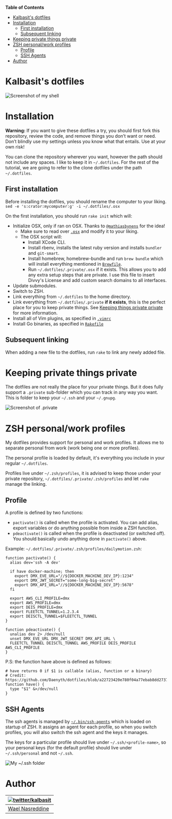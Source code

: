 <!-- START doctoc generated TOC please keep comment here to allow auto update -->
<!-- DON'T EDIT THIS SECTION, INSTEAD RE-RUN doctoc TO UPDATE -->
**Table of Contents**

- [Kalbasit's dotfiles](#kalbasits-dotfiles)
- [Installation](#installation)
  - [First installation](#first-installation)
  - [Subsequent linking](#subsequent-linking)
- [Keeping private things private](#keeping-private-things-private)
- [ZSH personal/work profiles](#zsh-personalwork-profiles)
  - [Profile](#profile)
  - [SSH Agents](#ssh-agents)
- [Author](#author)

<!-- END doctoc generated TOC please keep comment here to allow auto update -->

# Kalbasit's dotfiles

![Screenshot of my shell](http://i.imgur.com/8TnOljy.png)

# Installation

**Warning:** If you want to give these dotfiles a try, you should first
fork this repository, review the code, and remove things you don’t want
or need. Don’t blindly use my settings unless you know what that
entails. Use at your own risk!

You can clone the repository wherever you want, however the path should
not include any spaces. I like to keep it in `~/.dotfiles`. For the rest
of the tutorial, we are going to refer to the clone dotfiles under the
path `~/.dotfiles`.

## First installation

Before installing the dotfiles, you should rename the computer to your
liking. `sed -e 's:crator:mycomputer:g' -i ~/.dotfiles/.osx`

On the first installation, you should run `rake init` which will:

- Initialize OSX, only if ran on OSX. Thanks to [`@mathiasbynens`][6]
  for the idea!
  - Make sure to read over [`.osx`][1] and modify it to your liking.
  - The OSX script will:
    - Install XCode CLI.
    - Install rbenv, installs the latest ruby version and installs
      `bundler` and `git-smart`.
    - Install homebrew, homebrew-bundle and run `brew bundle` which will
      install everything mentioned in [`Brewfile`][2].
    - Run `~/.dotfiles/.private/.osx` if it exists. This allows you to
      add any extra setup steps that are private. I use this file to
      insert Divvy's License and add custom search domains to all
      interfaces.
- Update submodules.
- Switch to ZSH.
- Link everything from `~/.dotfiles` to the home directory.
- Link everything from `~/.dotfiles/.private` **if it exists**, this is
  the perfect place for you to keep private things. See [Keeping things
  private private][3] for more information.
- Install all of Vim plugins, as specified in [`.vimrc`][4]
- Install Go binaries, as specified in [`Rakefile`][5]

## Subsequent linking

When adding a new file to the dotfiles, run `rake` to link any newly
added file.

# Keeping private things private

The dotfiles are not really the place for your private things. But it
does fully support a `.private` sub-folder which you can track in any
way you want. This is folder to keep your `~/.ssh` and your `~/.gnupg`.

![Screenshot of .private](http://i.imgur.com/UvWQmze.png)

# ZSH personal/work profiles

My dotfiles provides support for personal and work profiles. It allows
me to separate personal from work (work being one or more profiles).

The personal profile is loaded by default, it's everything you include
in your regular `~/.dotfiles`.

Profiles live under `~/.zsh/profiles`, it is advised to keep those under
your private repository, `~/.dotfiles/.private/.zsh/profiles` and let
`rake` manage the linking.

## Profile

A profile is defined by two functions:
- `pactivate()` is called when the profile is activated. You can add
  alias, export variables or do anything possible from inside a ZSH
  function.
- `pdeactivate()` is called when the profile is deactivated (or switched
  off). You should basically undo anything done in `pactivate()` above.

Example: `~/.dotfiles/.private/.zsh/profiles/dailymotion.zsh`:

```
function pactivate() {
  alias dev='ssh -A dev'

  if have docker-machine; then
    export DMX_EVE_URL="//${DOCKER_MACHINE_DEV_IP}:1234"
    export DMX_JWT_SECRET="some-long-big-secret"
    export DMX_API_URL="//${DOCKER_MACHINE_DEV_IP}:5678"
  fi

  export AWS_CLI_PROFILE=dmx
  export AWS_PROFILE=dmx
  export DEIS_PROFILE=dmx
  export FLEETCTL_TUNNEL=1.2.3.4
  export DEISCTL_TUNNEL=$FLEETCTL_TUNNEL
}

function pdeactivate() {
  unalias dev 2> /dev/null
  unset DMX_EVE_URL DMX_JWT_SECRET DMX_API_URL \
  FLEETCTL_TUNNEL DEISCTL_TUNNEL AWS_PROFILE DEIS_PROFILE AWS_CLI_PROFILE
}
```

P.S: the function have above is defined as follows:

```
# have returns 0 if $1 is callable (alias, function or a binary)
# Credit: https://github.com/Daenyth/dotfiles/blob/a22723420e780f04a77ebab8dd2737cfaba43c42/.bashrc#L47
function have() {
  type "$1" &>/dev/null
}
```

## SSH Agents

The ssh agents is managed by [`~/.bin/ssh-agents`][7] which is loaded on
startup of ZSH. It assigns an agent for each profile, so when you switch
profiles, you will also switch the ssh agent and the keys it manages.

The keys for a particular profile should live under
`~/.ssh/<profile-name>`, so your personal keys (for the default profile)
should live under `~/.ssh/personal` and not `~/.ssh`.

![My ~/.ssh folder](http://i.imgur.com/tNsMlks.png)

# Author

| [![twitter/kalbasit](https://avatars0.githubusercontent.com/u/87115?v=3&s=128)](http://twitter.com/kalbasit "Follow @kalbasit on Twitter") |
|---|
| [Wael Nasreddine](https://github.com/kalbasit) |

[1]: https://github.com/kalbasit/dotfiles/blob/master/.osx
[2]: https://github.com/kalbasit/dotfiles/blob/master/Brewfile
[3]: #keeping-private-things-private
[4]: https://github.com/kalbasit/dotfiles/blob/master/.vimrc#L3
[5]: https://github.com/kalbasit/dotfiles/blob/master/Rakefile#L21
[6]: https://github.com/mathiasbynens/dotfiles/blob/master/.osx
[7]: https://github.com/kalbasit/dotfiles/blob/master/.bin/ssh-agents
